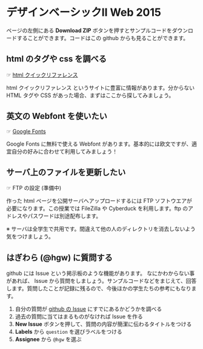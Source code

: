 # デザインベーシックⅡ Web 2015

ページの左側にある **Download ZIP** ボタンを押すとサンプルコードをダウンロードすることができます。コードはこの github からも見ることができます。


## html のタグや css を調べる

☞ [html クイックリファレンス](http://www.htmq.com/index.htm)

html クイックリファレンス というサイトに豊富に情報があります。分からない HTML タグや CSS があった場合、まずはここから探してみましょう。


## 英文の Webfont を使いたい

☞ [Google Fonts](https://www.google.com/fonts)

Google Fonts に無料で使える Webfont があります。基本的には欧文ですが、適宜自分の好みに合わせて利用してみましょう！


## サーバ上のファイルを更新したい

☞ FTP の設定 (準備中)

作った html ページを公開サーバへアップロードするには FTP ソフトウエアが必要になります。この授業では FileZilla や Cyberduck を利用します。ftp のアドレスやパスワードは別途配布します。

※ サーバは全学生で共用です。間違えて他の人のディレクトリを消去しないよう気をつけましょう。


## はぎわら (@hgw) に質問する

github には Issue という掲示板のような機能があります。
なにかわからない事があれば、 Issue から質問をしましょう。サンプルコードなどをまじえて、回答します。質問したことが記録に残るので、今後ほかの学生たちの参考にもなります。

1. 自分の質問が [github の Issue](https://github.com/integrated-design/DB2-2015/issues?q=is%3Aissue+label%3Aquestion) にすでにあるかどうかを調べる
2. 過去の質問に当てはまるものがなければ Issue を作る
  1. **New Issue** ボタンを押して、質問の内容が簡潔に伝わるタイトルをつける
  2. **Labels** から `question` を選びラベルをつける
  3. **Assignee** から `@hgw` を選ぶ
